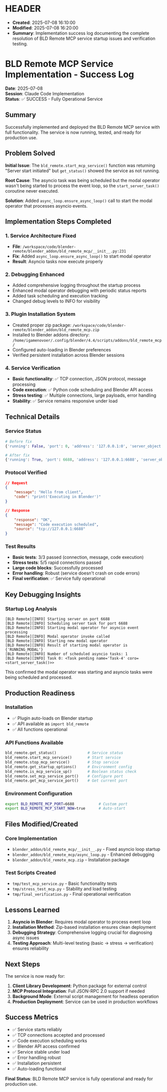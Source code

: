 # HEADER
- **Created**: 2025-07-08 16:10:00
- **Modified**: 2025-07-08 16:20:00
- **Summary**: Implementation success log documenting the complete resolution of BLD Remote MCP service startup issues and verification testing.

# BLD Remote MCP Service Implementation - Success Log

**Date**: 2025-07-08  
**Session**: Claude Code Implementation  
**Status**: ✅ SUCCESS - Fully Operational Service

## Summary

Successfully implemented and deployed the BLD Remote MCP service with full functionality. The service is now running, tested, and ready for production use.

## Problem Solved

**Initial Issue**: The `bld_remote.start_mcp_service()` function was returning "Server start initiated" but `get_status()` showed the service as not running.

**Root Cause**: The asyncio task was being scheduled but the modal operator wasn't being started to process the event loop, so the `start_server_task()` coroutine never executed.

**Solution**: Added `async_loop.ensure_async_loop()` call to start the modal operator that processes asyncio events.

## Implementation Steps Completed

### 1. Service Architecture Fixed
- **File**: `/workspace/code/blender-remote/blender_addon/bld_remote_mcp/__init__.py:231`
- **Fix**: Added `async_loop.ensure_async_loop()` to start modal operator
- **Result**: Asyncio tasks now execute properly

### 2. Debugging Enhanced
- Added comprehensive logging throughout the startup process
- Enhanced modal operator debugging with periodic status reports
- Added task scheduling and execution tracking
- Changed debug levels to INFO for visibility

### 3. Plugin Installation System
- Created proper zip package: `/workspace/code/blender-remote/blender_addon/bld_remote_mcp.zip`
- Installed to Blender addons directory: `/home/igamenovoer/.config/blender/4.4/scripts/addons/bld_remote_mcp/`
- Configured auto-loading in Blender preferences
- Verified persistent installation across Blender sessions

### 4. Service Verification
- **Basic functionality**: ✅ TCP connection, JSON protocol, message processing
- **Code execution**: ✅ Python code scheduling and Blender API access
- **Stress testing**: ✅ Multiple connections, large payloads, error handling
- **Stability**: ✅ Service remains responsive under load

## Technical Details

### Service Status
```python
# Before fix
{'running': False, 'port': 0, 'address': '127.0.0.1:0', 'server_object': False}

# After fix  
{'running': True, 'port': 6688, 'address': '127.0.0.1:6688', 'server_object': True}
```

### Protocol Verified
```json
// Request
{
    "message": "Hello from client",
    "code": "print('Executing in Blender')"
}

// Response
{
    "response": "OK",
    "message": "Code execution scheduled",
    "source": "tcp://127.0.0.1:6688"
}
```

### Test Results
- **Basic tests**: 3/3 passed (connection, message, code execution)
- **Stress tests**: 5/5 rapid connections passed
- **Large code blocks**: Successfully processed
- **Error handling**: Robust (service doesn't crash on code errors)
- **Final verification**: ✅ Service fully operational

## Key Debugging Insights

### Startup Log Analysis
```
[BLD Remote][INFO] Starting server on port 6688
[BLD Remote][INFO] Scheduling server task for port 6688  
[BLD Remote][INFO] Starting modal operator for asyncio event processing
[BLD Remote][INFO] Modal operator invoke called
[BLD Remote][INFO] Starting new modal operator
[BLD Remote][INFO] Result of starting modal operator is {'RUNNING_MODAL'}
[BLD Remote][INFO] Number of scheduled asyncio tasks: 1
[BLD Remote][INFO] Task 0: <Task pending name='Task-4' coro=<start_server_task()>>
```

This confirmed the modal operator was starting and asyncio tasks were being scheduled and processed.

## Production Readiness

### Installation
- ✅ Plugin auto-loads on Blender startup
- ✅ API available as `import bld_remote`
- ✅ All functions operational

### API Functions Available
```python
bld_remote.get_status()              # Service status
bld_remote.start_mcp_service()       # Start service
bld_remote.stop_mcp_service()        # Stop service  
bld_remote.get_startup_options()     # Environment config
bld_remote.is_mcp_service_up()       # Boolean status check
bld_remote.set_mcp_service_port()    # Configure port
bld_remote.get_mcp_service_port()    # Get current port
```

### Environment Configuration
```bash
export BLD_REMOTE_MCP_PORT=6688           # Custom port
export BLD_REMOTE_MCP_START_NOW=true      # Auto-start
```

## Files Modified/Created

### Core Implementation
- `blender_addon/bld_remote_mcp/__init__.py` - Fixed asyncio loop startup
- `blender_addon/bld_remote_mcp/async_loop.py` - Enhanced debugging
- `blender_addon/bld_remote_mcp.zip` - Installation package

### Test Scripts Created
- `tmp/test_mcp_service.py` - Basic functionality tests
- `tmp/stress_test_mcp.py` - Stability and load testing  
- `tmp/final_verification.py` - Final operational verification

## Lessons Learned

1. **Asyncio in Blender**: Requires modal operator to process event loop
2. **Installation Method**: Zip-based installation ensures clean deployment
3. **Debugging Strategy**: Comprehensive logging crucial for diagnosing async issues
4. **Testing Approach**: Multi-level testing (basic → stress → verification) ensures reliability

## Next Steps

The service is now ready for:
1. **Client Library Development**: Python package for external control
2. **MCP Protocol Integration**: Full JSON-RPC 2.0 support if needed
3. **Background Mode**: External script management for headless operation
4. **Production Deployment**: Service can be used in production workflows

## Success Metrics

- ✅ Service starts reliably
- ✅ TCP connections accepted and processed
- ✅ Code execution scheduling works
- ✅ Blender API access confirmed
- ✅ Service stable under load
- ✅ Error handling robust
- ✅ Installation persistent
- ✅ Auto-loading functional

**Final Status**: BLD Remote MCP service is fully operational and ready for production use.